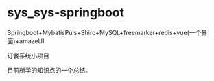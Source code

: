# sys_sys-springboot

Springboot+MybatisPuls+Shiro+MySQL+freemarker+redis+vue(一个界面)+amazeUI

订餐系统小项目

目前所学的知识点的一个总结。
